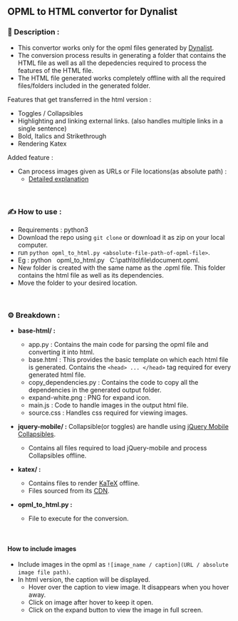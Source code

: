 ## OPML to HTML convertor for Dynalist

### :file_folder: Description :
- This convertor works only for the opml files generated by [Dynalist](https://dynalist.io/).
- The conversion process results in generating a folder that contains the HTML file as well as all the depedencies required to process the features of the HTML file.
- The HTML file generated works completely offline with all the required files/folders included in the generated folder.

Features that get transferred in the html version :
- Toggles / Collapsibles
- Highlighting and linking external links. (also handles multiple links in a single sentence)
- Bold, Italics and Strikethrough
- Rendering Katex 

Added feature :
- Can process images given as URLs or File locations(as absolute path) :
	- [Detailed explanation](#how-to-include-images)
	
</br>
	
### :writing_hand: How to use :
- Requirements : python3 
- Download the repo using `git clone` or download it as zip on your local computer.
- run `python opml_to_html.py <absolute-file-path-of-opml-file>`.
- Eg : python &nbsp; opml_to_html.py &nbsp; C:\path\to\file\document.opml.
- New folder is created with the same name as the .opml file. This folder contains the html file as well as its dependencies.
- Move the folder to your desired location.

</br>

### :gear: Breakdown :
- **base-html/ :**
	- app.py : Contains the main code for parsing the opml file and converting it into html.
	- base.html : This provides the basic template on which each html file is generated. Contains the `<head> ... </head>` tag required for every generated html file.
	- copy_dependencies.py : Contains the code to copy all the dependencies in the generated output folder.
	- expand-white.png : PNG for expand icon.
	- main.js : Code to handle images in the output html file.
	- source.css : Handles css required for viewing images. 

- **jquery-mobile/ :** Collapsible(or toggles) are handle using [jQuery Mobile Collapsibles](https://demos.jquerymobile.com/1.1.2/docs/content/content-collapsible.html).
	- Contains all files required to load jQuery-mobile and process Collapsibles offline.

- **katex/ :**
	- Contains files to render [KaTeX](https://katex.org/) offline. 
	- Files sourced from its [CDN](https://www.jsdelivr.com/package/npm/katex).

- **opml_to_html.py :**
	- File to execute for the conversion.

</br>
	
#### How to include images
- Include images in the opml as `![image_name / caption](URL / absolute image file path)`.
- In html version, the caption will be displayed.
	- Hover over the caption to view image. It disappears when you hover away.
	- Click on image after hover to keep it open.
	- Click on the expand button to view the image in full screen.








